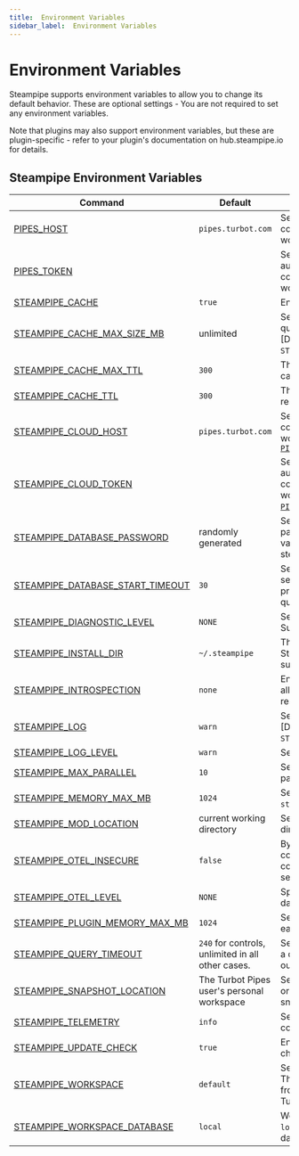```yaml
---
title:  Environment Variables
sidebar_label:  Environment Variables
---
```




# Environment Variables

Steampipe supports environment variables to allow you to change its default behavior.  These are optional settings - You are not required to set any environment variables.

Note that plugins may also support environment variables, but these are plugin-specific - refer to your plugin's documentation on hub.steampipe.io for details.

## Steampipe Environment Variables

| Command | Default | Description
|-|-|-
| [PIPES_HOST](reference/env-vars/pipes_host)  | `pipes.turbot.com` | Set the Turbot Pipes host, for connecting to Turbot Pipes workspace.
| [PIPES_TOKEN](reference/env-vars/pipes_token)  |  | Set the Turbot Pipes authentication token for connecting to Turbot Pipes workspace.
| [STEAMPIPE_CACHE](reference/env-vars/steampipe_cache)| `true` | Enable/disable caching.
| [STEAMPIPE_CACHE_MAX_SIZE_MB](reference/env-vars/steampipe_cache_max_size_mb)| unlimited | Set the maximum size of the query cache across all plugins. [DEPRECATED - use `STEAMPIPE_PLUGIN_MEMORY_MAX_MB`].
| [STEAMPIPE_CACHE_MAX_TTL](reference/env-vars/steampipe_cache_max_ttl)| `300` | The maximum amount of time to cache results, in seconds.
| [STEAMPIPE_CACHE_TTL](reference/env-vars/steampipe_cache_ttl)| `300` | The amount of time to cache results, in seconds.
| [STEAMPIPE_CLOUD_HOST](reference/env-vars/steampipe_cloud_host)  | `pipes.turbot.com` | Set the Turbot Pipes host, for connecting to Turbot Pipes workspace. DEPRECATED - Use [`PIPES_HOST`](/docs/reference/env-vars/pipes_host)
| [STEAMPIPE_CLOUD_TOKEN](reference/env-vars/steampipe_cloud_token)  |  | Set the Turbot Pipes authentication token for connecting to Turbot Pipes workspace. DEPRECATED - Use [`PIPES_TOKEN`](/docs/reference/env-vars/pipes_token).
| [STEAMPIPE_DATABASE_PASSWORD](reference/env-vars/steampipe_database_password)| randomly generated | Set the steampipe database password for this session.  This variable must be set when the steampipe service starts.
| [STEAMPIPE_DATABASE_START_TIMEOUT](reference/env-vars/steampipe_database_start_timeout)| `30` | Set the maximum time (in seconds) to wait for the Postgres process to start accepting queries after it has been started.
| [STEAMPIPE_DIAGNOSTIC_LEVEL](reference/env-vars/steampipe_diagnostic_level)| `NONE` | Sets the diagnostic level.  Supported levels are `ALL`, `NONE`.
| [STEAMPIPE_INSTALL_DIR](reference/env-vars/steampipe_install_dir)| `~/.steampipe` | The directory in which the Steampipe database, plugins, and supporting files can be found.
| [STEAMPIPE_INTROSPECTION](reference/env-vars/steampipe_introspection)  | `none` | Enable introspection tables that allow you to query the mod resources in the workspace.
| [STEAMPIPE_LOG](reference/env-vars/steampipe_log)  | `warn` | Set the logging output level [DEPRECATED - use `STEAMPIPE_LOG_LEVEL`].
| [STEAMPIPE_LOG_LEVEL](reference/env-vars/steampipe_log)  | `warn` | Set the logging output level.
| [STEAMPIPE_MAX_PARALLEL](reference/env-vars/steampipe_max_parallel)  | `10` | Set the maximum number of parallel executions.
| [STEAMPIPE_MEMORY_MAX_MB](reference/env-vars/steampipe_memory_max_mb)| `1024` | Set a soft memory limit for the `steampipe` process.
| [STEAMPIPE_MOD_LOCATION](reference/env-vars/steampipe_mod_location)  | current working directory | Set the workspace working directory.
| [STEAMPIPE_OTEL_INSECURE](reference/env-vars/steampipe_otel_insecure)  | `false` | Bypass the SSL/TLS secure connection requirements when connecting to an OpenTelemetry server.
| [STEAMPIPE_OTEL_LEVEL](reference/env-vars/steampipe_otel_level)  | `NONE` | Specify which [OpenTelemetry](https://opentelemetry.io/) data to send via OTLP.
| [STEAMPIPE_PLUGIN_MEMORY_MAX_MB](reference/env-vars/steampipe_plugin_memory_max_mb)| `1024` | Set a default memory soft limit for each plugin process.
| [STEAMPIPE_QUERY_TIMEOUT](reference/env-vars/steampipe_query_timeout)  |  `240` for controls, unlimited in all other cases. | Set the amount of time to wait for a query to complete before timing out, in seconds.
| [STEAMPIPE_SNAPSHOT_LOCATION](/docs/reference/env-vars/steampipe_snapshot_location) | The Turbot Pipes user's personal workspace | Set the Turbot Pipes workspace or filesystem path for writing snapshots.
| [STEAMPIPE_TELEMETRY](reference/env-vars/steampipe_telemetry)  | `info` | Set the level of telemetry data to collect and send.
| [STEAMPIPE_UPDATE_CHECK](reference/env-vars/steampipe_update_check)| `true` | Enable/disable automatic update checking.
| [STEAMPIPE_WORKSPACE](reference/env-vars/steampipe_workspace)  | `default` | Set the Steampipe workspace .  This can be named workspace from `workspaces.spc` or a remote Turbot Pipes workspace
| [STEAMPIPE_WORKSPACE_DATABASE](reference/env-vars/steampipe_workspace_database)  | `local` | Workspace database.  This can be `local` or a remote Turbot Pipes database.